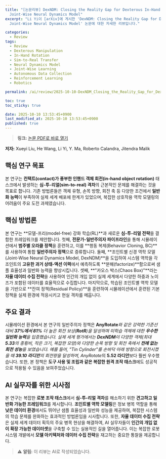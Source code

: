 ```yaml
---
title: "[논문리뷰] DexNDM: Closing the Reality Gap for Dexterous In-Hand Rotation via
  Joint-Wise Neural Dynamics Model"
excerpt: "Li Yi이 [arXiv]에 게시한 'DexNDM: Closing the Reality Gap for Dexterous In-Hand Rotation via
  Joint-Wise Neural Dynamics Model' 논문에 대한 자세한 리뷰입니다."

categories:
  - Review
tags:
  - Review
  - Dexterous Manipulation
  - In-Hand Rotation
  - Sim-to-Real Transfer
  - Neural Dynamics Model
  - Joint-Wise Learning
  - Autonomous Data Collection
  - Reinforcement Learning
  - Robotics

permalink: /ai/review/2025-10-10-DexNDM_Closing_the_Reality_Gap_for_Dexterous_In-Hand_Rotation_via_Joint-Wise_Neural_Dynamics_Model/

toc: true
toc_sticky: true

date: 2025-10-10 13:53:45+0900
last_modified_at: 2025-10-10 13:53:45+0900
published: true
---
```

> **링크:** [논문 PDF로 바로 열기](https://arxiv.org/abs/2510.08556)

**저자:** Xueyi Liu, He Wang, Li Yi, Y. Ma, Roberto Calandra, Jitendra Malik



## 핵심 연구 목표
본 연구는 **컨택트(contact)가 풍부한 인핸드 객체 회전(in-hand object rotation)** 태스크에서 발생하는 **심-투-리얼(sim-to-real) 격차**의 근본적인 문제를 해결하는 것을 목표로 합니다. 기존 방법론들은 객체 유형, 손목 방향, 회전 축 등 다양한 조건에서 **일반화 능력**이 부족하여 실제 세계 배포에 한계가 있었으며, 복잡한 상호작용 역학 모델링의 어려움이 주요 도전 과제였습니다.

## 핵심 방법론
본 연구는 **모델-프리(model-free) 강화 학습(RL)**과 새로운 **심-투-리얼 전략**을 결합한 프레임워크를 제안합니다. 첫째, **전문가-일반주의자 파이프라인**을 통해 시뮬레이션에서 **범주별 오라클 정책**을 훈련하고, 이를 **행동 복제(Behavior Cloning, BC)**를 사용하여 통합 **일반주의자 정책**으로 증류합니다. 둘째, **조인트별 신경 역학 모델(Joint-Wise Neural Dynamics Model, DexNDM)**을 도입하여 시스템 역학을 각 조인트의 **고유한 과거 상태-액션 이력**에서 예측하도록 **분해(factorize)**함으로써 샘플 효율성과 일반화 능력을 향상시킵니다. 셋째, **"카오스 박스(Chaos Box)"**라는 **자율 데이터 수집 전략**을 사용하여 인간의 개입 없이 실제 세계에서 다양한 하중과 노이즈가 포함된 데이터를 효율적으로 수집합니다. 마지막으로, 학습된 조인트별 역학 모델을 기반으로 **잔여 정책(Residual Policy)**을 훈련하여 시뮬레이션에서 훈련된 기본 정책을 실제 환경에 적응시키고 현실 격차를 메웁니다.

## 주요 결과
시뮬레이션 환경에서 본 연구의 일반주의자 정책은 **AnyRotate***와 같은 강력한 기준선 대비 **37%에서 81%** 더 높은 회전 보상(**RotR**)을 달성하며 미학습 객체에 대한 **우수한 일반화 능력**을 입증했습니다. 실제 세계 평가에서는 **DexNDM**이 다양한 객체(최대 **5.33**의 종횡비, 작은 크기, 복잡한 모양)와 다양한 손목 방향 및 회전 축에서 **전례 없는 회전 성능**을 보였습니다. 예를 들어, "Tin Cylinder"를 손바닥 아래 방향으로 회전시켰을 때 **39.10 라디안**의 회전량을 달성하여, AnyRotate*의 **5.52 라디안**보다 훨씬 우수했습니다. 또한, 본 정책은 **도구 사용 및 조립과 같은 복잡한 원격 조작 태스크**에도 성공적으로 적용될 수 있음을 보여주었습니다.

## AI 실무자를 위한 시사점
본 연구는 복잡한 **로봇 조작 태스크**에서 **심-투-리얼 격차**를 해소하기 위한 **견고하고 일반화 가능한 프레임워크**를 제시합니다. **조인트별 역학 모델링**은 정보 병목 역할을 통해 **낮은 데이터 환경**에서도 뛰어난 샘플 효율성과 일반화 성능을 제공하여, 복잡한 시스템의 학습 문제를 완화하는 효과적인 방법론임을 시사합니다. 또한, **자율 데이터 수집 전략**은 실제 세계 데이터 획득의 주요 병목 현상을 해결하여, AI 실무자들이 **인간의 개입 없이 확장 가능한 데이터셋**을 구축할 수 있는 실용적인 길을 열어줍니다. 이는 복잡한 로봇 시스템 개발에서 **모델 아키텍처와 데이터 수집 전략**을 재고하는 중요한 통찰을 제공합니다.

> ⚠️ **알림:** 이 리뷰는 AI로 작성되었습니다.